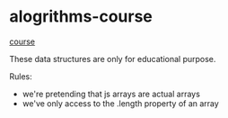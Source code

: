 # alogrithms-course

[course](https://frontendmasters.com/courses/algorithms)

These data structures are only for educational purpose.

Rules:

- we're pretending that js arrays are actual arrays
- we've only access to the .length property of an array
